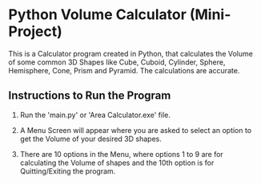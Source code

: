 # Python Volume Calculator (Mini-Project)

This is a Calculator program created in Python, that calculates the Volume of some common 3D Shapes like Cube, Cuboid, Cylinder, Sphere, Hemisphere, Cone, Prism and Pyramid. The calculations are accurate.

## Instructions to Run the Program

1) Run the 'main.py' or 'Area Calculator.exe' file.

2) A Menu Screen will appear where you are asked to select an option to get the Volume of your desired 3D shapes.

3) There are 10 options in the Menu, where options 1 to 9 are for calculating the Volume of shapes and the 10th option is for Quitting/Exiting the program.

